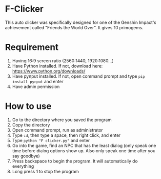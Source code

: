 # F-Clicker
This auto clicker was specifically designed for one of the Genshin Impact's achievement called "Friends the World Over". It gives 10 primogems.

# Requirement
1. Having 16:9 screen ratio (2560:1440, 1920:1080...)
2. Have Python installed. If not, download here: https://www.python.org/downloads/
3. Have pynput installed. If not, open command prompt and type `pip install pynput` and enter
4. Have admin permission

# How to use
1. Go to the directory where you saved the program
2. Copy the directory
3. Open command prompt, run as administrator
4. Type `cd`, then type a space, then right click, and enter
5. Type `python "F clicker.py"` and enter
6. Go into the game, find an NPC that has the least dialog (only speak one time before dialog options show up. Also only speak one time after you say goodbye)
7. Press backspace to begin the program. It will automatically do everything
8. Long press 1 to stop the program
